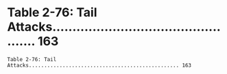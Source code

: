 # Table 2-76: Tail Attacks................................................. 163

```
Table 2-76: Tail Attacks................................................. 163

```
